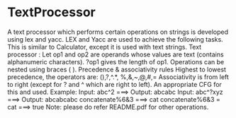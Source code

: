 # TextProcessor
A text processor which performs certain operations on strings is developed using lex and yacc.
LEX and Yacc are used to achieve the following tasks.
This is similar to Calculator, except it is used with text strings.
Text processor : Let op1 and op2 are operands whose values are text (contains alphanumeric characters).
?op1 gives the length of op1.
Operations can be nested using braces ( ).
Precedence & associativity rules
Highest to lowest precedence, the operators are: (),?,^.*, %,&,~,@,#,=
Associativity is from left to right (except for ? and ^ which are right to left).
An appropriate CFG for this and used.
Example:
Input: abc^2 ===> Output: abcabc
Input: abc^?xyz ===> Output: abcabcabc
concatenate%6&3 ===> cat
concatenate%6&3 = cat ===> true
Note: please do refer README.pdf for other operations.

